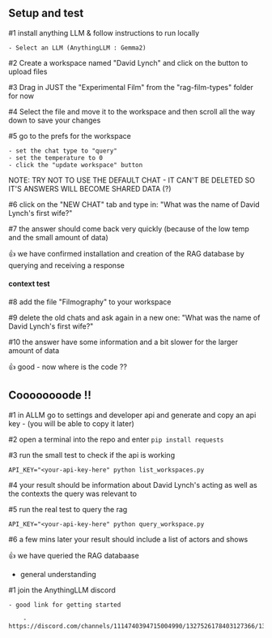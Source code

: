 ## Setup and test

#1 install anything LLM & follow instructions to run locally

    - Select an LLM (AnythingLLM : Gemma2)

#2 Create a workspace named "David Lynch" and click on the button to upload files

#3 Drag in JUST the "Experimental Film" from the "rag-film-types" folder for now

#4 Select the file and move it to the workspace and then scroll all the way down to save your changes

#5 go to the prefs for the workspace 

    - set the chat type to "query"
    - set the temperature to 0
    - click the "update workspace" button

NOTE: TRY NOT TO USE THE DEFAULT CHAT - IT CAN'T BE DELETED SO IT'S ANSWERS WILL BECOME SHARED DATA (?)

#6 click on the "NEW CHAT" tab and type in: "What was the name of David Lynch's first wife?" 

#7 the answer should come back very quickly (because of the low temp and the small amount of data)

👍 we have confirmed installation and creation of the RAG database by querying and receiving a response

#### context test

#8 add the file "Filmography" to your workspace

#9 delete the old chats and ask again in a new one: "What was the name of David Lynch's first wife?" 

#10 the answer have some information and a bit slower for the larger amount of data

👍 good - now where is the code ??

## Coooooooode !!

#1 in ALLM go to settings and developer api and generate and copy an api key - (you will be able to copy it later)

#2 open a terminal into the repo and enter `pip install requests`

#3 run the small test to check if the api is working

`API_KEY="<your-api-key-here" python list_workspaces.py`

#4 your result should be information about David Lynch's acting as well as the contexts the query was relevant to

#5 run the real test to query the rag

`API_KEY="<your-api-key-here" python query_workspace.py`

#6 a few mins later your result should include a list of actors and shows

👍 we have queried the RAG databaase

- general understanding 

#1 join the AnythingLLM discord

    - good link for getting started

        - https://discord.com/channels/1114740394715004990/1327526178403127366/1327863441293180948


